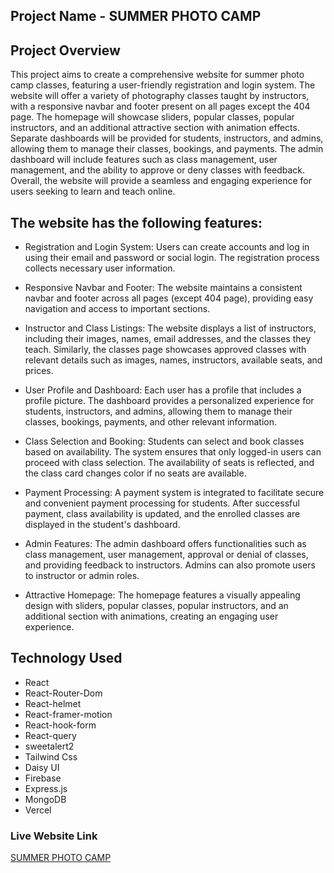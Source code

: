 ## Project  Name - SUMMER PHOTO CAMP


## Project Overview
This project aims to create a comprehensive website for summer photo camp classes, featuring a user-friendly registration and login system. The website will offer a variety of photography classes taught by instructors, with a responsive navbar and footer present on all pages except the 404 page. The homepage will showcase sliders, popular classes, popular instructors, and an additional attractive section with animation effects. Separate dashboards will be provided for students, instructors, and admins, allowing them to manage their classes, bookings, and payments. The admin dashboard will include features such as class management, user management, and the ability to approve or deny classes with feedback. Overall, the website will provide a seamless and engaging experience for users seeking to learn and teach online.


## The website has the following features:
* Registration and Login System: Users can create accounts and log in using their email and password or social login. The registration process collects necessary user information.

* Responsive Navbar and Footer: The website maintains a consistent navbar and footer across all pages (except 404 page), providing easy navigation and access to important sections.

* Instructor and Class Listings: The website displays a list of instructors, including their images, names, email addresses, and the classes they teach. Similarly, the classes page showcases approved classes with relevant details such as images, names, instructors, available seats, and prices.

* User Profile and Dashboard: Each user has a profile that includes a profile picture. The dashboard provides a personalized experience for students, instructors, and admins, allowing them to manage their classes, bookings, payments, and other relevant information.

* Class Selection and Booking: Students can select and book classes based on availability. The system ensures that only logged-in users can proceed with class selection. The availability of seats is reflected, and the class card changes color if no seats are available.

* Payment Processing: A payment system is integrated to facilitate secure and convenient payment processing for students. After successful payment, class availability is updated, and the enrolled classes are displayed in the student's dashboard.

* Admin Features: The admin dashboard offers functionalities such as class management, user management, approval or denial of classes, and providing feedback to instructors. Admins can also promote users to instructor or admin roles.

* Attractive Homepage: The homepage features a visually appealing design with sliders, popular classes, popular instructors, and an additional section with animations, creating an engaging user experience.

## Technology Used
* React
* React-Router-Dom
* React-helmet
* React-framer-motion
* React-hook-form
* React-query
* sweetalert2
* Tailwind Css
* Daisy UI
* Firebase
* Express.js
* MongoDB
* Vercel

### Live Website Link 
[SUMMER PHOTO CAMP](https://summer-photo-camp.web.app/)